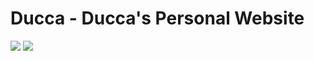 # Ducca - Ducca's Personal Website

![](https://img.shields.io/github/repo-size/caodoc/Weather?style="flat-square"&color="94a4ff")
![](https://img.shields.io/github/last-commit/caodoc/Weather?style="flat-square"&color="94a4ff")
